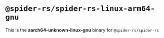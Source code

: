 # `@spider-rs/spider-rs-linux-arm64-gnu`

This is the **aarch64-unknown-linux-gnu** binary for `@spider-rs/spider-rs`
